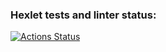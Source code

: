 ### Hexlet tests and linter status:
[![Actions Status](https://github.com/Aleksey-S37/frontend-project-lvl1/workflows/hexlet-check/badge.svg)](https://github.com/Aleksey-S37/frontend-project-lvl1/actions)
